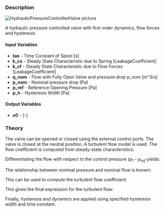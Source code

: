 ### Description
![HydraulicPressureControlledValve picture](pvalve_user.svg)

A hydraulic pressure controlled valve with first order dynamics, flow forces and hysteresis

#### Input Variables
* **tao** - Time Constant of Spool [s]
* **k_cs** - Steady State Characteristic due to Spring [LeakageCoefficient]
* **k_cf** - Steady State Characteristic due to Flow Forces [LeakageCoefficient]
* **q_nom** - Flow with Fully Open Valve and pressure drop p_nom [m^3/s]
* **p_nom** - Nominal pressure drop [Pa]
* **p_ref** - Reference Opening Pressure [Pa]
* **p_h** - Hysteresis Width [Pa]

#### Output Variables
* **x0** -  [-]

### Theory
The valve can be opened or closed using the external control ports. The valve is closed at the neutral position. A turbulent flow model is used. The flow coefficient is computed from steady-state characteristics.

Differentiating the flow with respect to the control pressure (<i>p<sub>1</sub></i> - <i>p<sub>ref</sub></i> yields:
<!---EQUATION \dfrac{q}{k_{cs}} + \dfrac{q}{k_{cf}}\dfrac{\Delta p}{p_1-p_2} = p_{open} - p_{ref} - p_{close}--->

The relationship between nominal pressure and nominal flow is known:
<!---EQUATION q_{nom} = K_e\sqrt{p_{nom}} = \dfrac{p_{open} - p_{ref} - p_{close}}{\dfrac{1}{k_{cs}} + \dfrac{1}{k_{cf}}\dfrac{p_1-p_2}{p_{nom}}} --->

This can be used to compute the turbulent flow coefficient:
<!---EQUATION K_e = \dfrac{p_{open} - p_{ref} - p_{close}}{\dfrac{1}{k_{cs}} + \dfrac{1}{k_{cf}}\dfrac{p_1-p_2}{p_{nom}}}\dfrac{1}{\sqrt{p_{nom}}} --->

This gives the final expression for the turbulent flow:
<!---EQUATION q_2 = K_e \sqrt{p_1-p_2} = \dfrac{p_{open} - p_{ref} - p_{close}}{\dfrac{1}{k_{cs}} + \dfrac{1}{k_{cf}}\dfrac{p_1-p_2}{p_{nom}}}\dfrac{\sqrt{p_1-p_2}}{\sqrt{p_{nom}}} --->

Finally, hysteresis and dynamics are applied using specified hysteresis width and time constant.


